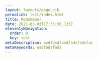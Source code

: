 ```yaml
---
layout: layouts/page.njk
permalink: test/index.html
title: Momomomo!
date: 2021-03-02T17:33:56.133Z
eleventyNavigation:
  order: 0
  key: test
metaDescription: asdfasdfasdfadsfadsfas
metaKeywords: asdfadsfads
---
```

